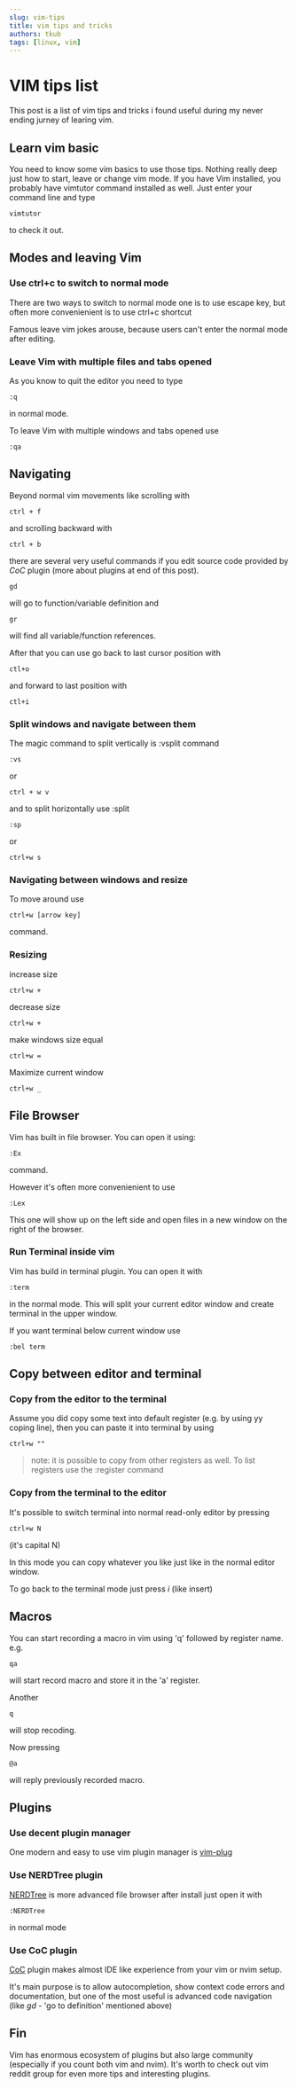 ```yaml
---
slug: vim-tips
title: vim tips and tricks
authors: tkub
tags: [linux, vim]
---
```


# VIM tips list

This post is a list of vim tips and tricks i found useful during my never ending jurney of learing vim.

<!-- truncate -->

## Learn vim basic 
You need to know some vim basics to use those tips. Nothing really deep just how to start, leave or change vim mode.
If you have Vim installed, you probably have vimtutor command installed as well.
Just enter your command line and type
```shell
vimtutor
```
to check it out.

## Modes and leaving Vim

### Use ctrl+c to switch to normal mode
There are two ways to switch to normal mode one is to use escape key, but often more convenienient is to use ctrl+c shortcut

Famous leave vim jokes arouse, because users can't enter the normal mode after editing. 

### Leave Vim with multiple files and tabs opened

As you know to quit the editor you need to type

```
:q
```
in normal mode.

To leave Vim with multiple windows and tabs opened use

```
:qa
```

## Navigating

Beyond normal vim movements like scrolling with 
```
ctrl + f
```
and scrolling backward with
```
ctrl + b
```
there are several very useful commands if you edit source code provided by *CoC* plugin (more about plugins at end of this post).

```
gd
```
will go to function/variable definition 
and
```
gr 
```
will find all variable/function references.


After that you can use go back to last cursor position with

```
ctl+o
```

and forward to last position with 

```
ctl+i
```

### Split windows and navigate between them

The magic command to split vertically is :vsplit command
```
:vs 
```
or
```
ctrl + w v
```

and to split horizontally use :split

```
:sp
```
or
```
ctrl+w s
```

### Navigating between windows and resize

To move around use

```
ctrl+w [arrow key]
```
command.

### Resizing 

increase size
```
ctrl+w +
```
decrease size
```
ctrl+w +
```

make windows size equal
```
ctrl+w =
```

Maximize current window

```
ctrl+w _
```

## File Browser

Vim has built in file browser. You can open it using:

```
:Ex
```
command. 

However it's often more convenienient to use
```
:Lex
```
This one will show up on the left side and open files in a new window on the right of the browser.

### Run Terminal inside vim

Vim has build in terminal plugin. You can open it with
```
:term
```
in the normal mode. This will split your current editor window and create terminal in the upper window.

If you want terminal below current window use
```
:bel term
```
## Copy between editor and terminal

### Copy from the editor to the terminal

Assume you did copy some text into default register (e.g. by using yy coping line), then you can paste it into terminal by using 
```
ctrl+w ""
```

> note: it is possible to copy from other registers as well. To list registers use the :register command


### Copy from the terminal to the editor

It's possible to switch terminal into normal read-only editor by pressing

```
ctrl+w N
```
(it's capital N)

In this mode you can copy whatever you like just like in the normal editor window.

To go back to the terminal mode just press *i* (like insert)

## Macros

You can start recording a macro in vim using 'q' followed by register name.
e.g.

```
qa
```

will start record macro and store it in the 'a' register.

Another 
```
q
```
will stop recoding.

Now pressing 
```
@a
```
will reply previously recorded macro.


## Plugins

### Use decent plugin manager

One modern and easy to use vim plugin manager is [vim-plug](https://github.com/junegunn/vim-plug)

### Use NERDTree plugin

[NERDTree](https://github.com/preservim/nerdtree)
is more advanced file browser 
after install just open it with 
```
:NERDTree
```
in normal mode


### Use CoC plugin

[CoC](https://github.com/neoclide/coc.nvim) plugin makes almost IDE like experience from your vim or nvim setup.

It's main purpose is to allow autocompletion, show context code errors and documentation, but one of the most useful is advanced code navigation (like *gd* - 'go to definition' mentioned above)

## Fin

Vim has enormous ecosystem of plugins but also large community (especially if you count both vim and nvim). It's worth to check out vim reddit group for even more tips and interesting plugins.

